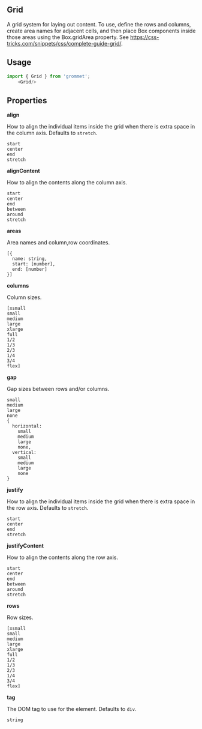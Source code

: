 ## Grid
A grid system for laying out content. To use, define the
    rows and columns, create area names for adjacent cells, and then
    place Box components inside those areas using the Box.gridArea property.
    See https://css-tricks.com/snippets/css/complete-guide-grid/.

## Usage

```javascript
import { Grid } from 'grommet';
    <Grid/>
```

## Properties

**align**

How to align the individual items inside the grid when there is extra
      space in the column axis. Defaults to `stretch`.

```
start
center
end
stretch
```

**alignContent**

How to align the contents along the column axis.

```
start
center
end
between
around
stretch
```

**areas**

Area names and column,row coordinates.

```
[{
  name: string,
  start: [number],
  end: [number]
}]
```

**columns**

Column sizes.

```
[xsmall
small
medium
large
xlarge
full
1/2
1/3
2/3
1/4
3/4
flex]
```

**gap**

Gap sizes between rows and/or columns.

```
small
medium
large
none
{
  horizontal: 
    small
    medium
    large
    none,
  vertical: 
    small
    medium
    large
    none
}
```

**justify**

How to align the individual items inside the grid when there is extra
      space in the row axis. Defaults to `stretch`.

```
start
center
end
stretch
```

**justifyContent**

How to align the contents along the row axis.

```
start
center
end
between
around
stretch
```

**rows**

Row sizes.

```
[xsmall
small
medium
large
xlarge
full
1/2
1/3
2/3
1/4
3/4
flex]
```

**tag**

The DOM tag to use for the element. Defaults to `div`.

```
string
```
  